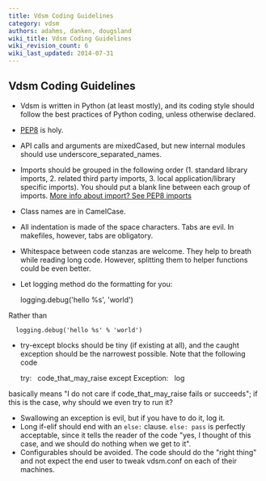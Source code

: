 ```yaml
---
title: Vdsm Coding Guidelines
category: vdsm
authors: adahms, danken, dougsland
wiki_title: Vdsm Coding Guidelines
wiki_revision_count: 6
wiki_last_updated: 2014-07-31
---
```


## Vdsm Coding Guidelines

*   Vdsm is written in Python (at least mostly), and its coding style should follow the best practices of Python coding, unless otherwise declared.
*   [PEP8](http://legacy.python.org/dev/peps/pep-0008/) is holy.
*   API calls and arguments are mixedCased, but new internal modules should use underscore_separated_names.
*   Imports should be grouped in the following order (1. standard library imports, 2. related third party imports, 3. local application/library specific imports). You should put a blank line between each group of imports. [More info about import? See PEP8 imports](http://legacy.python.org/dev/peps/pep-0008/#imports)
*   Class names are in CamelCase.
*   All indentation is made of the space characters. Tabs are evil. In makefiles, however, tabs are obligatory.
*   Whitespace between code stanzas are welcome. They help to breath while reading long code. However, splitting them to helper functions could be even better.
*   Let logging method do the formatting for you:

      logging.debug('hello %s', 'world')

Rather than

      logging.debug('hello %s' % 'world')

*   try-except blocks should be tiny (if existing at all), and the caught exception should be the narrowest possible. Note that the following code

      try:
        code_that_may_raise
      except Exception:
        log

basically means "I do not care if code_that_may_raise fails or succeeds"; if this is the case, why should we even try to run it?

*   Swallowing an exception is evil, but if you have to do it, log it.
*   Long if-elif should end with an `else:` clause. `else: pass` is perfectly acceptable, since it tells the reader of the code "yes, I thought of this case, and we should do nothing when we get to it".
*   Configurables should be avoided. The code should do the "right thing" and not expect the end user to tweak vdsm.conf on each of their machines.

